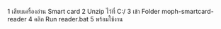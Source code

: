 1 เสียบเครื่องอ่าน Smart card
2 Unzip ไว้ที่ C:/
3 เข้า Folder moph-smartcard-reader
4 คลิก Run reader.bat
5 พร้อมใช้งาน